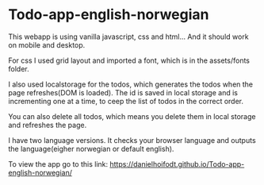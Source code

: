 # Todo-app-english-norwegian

This webapp is using vanilla javascript, css and html... And it should work on mobile and desktop.

For css I used grid layout and imported a font, which is in the assets/fonts folder.

I also used localstorage for the todos, which generates the todos when the page refreshes(DOM is loaded). The id is saved
in local storage and is incrementing one at a time, to ceep the list of todos in the correct order.

You can also delete all todos, which means you delete them in local storage and refreshes the page.

I have two language versions. It checks your browser language and outputs the language(eigher norwegian or default english).

To view the app go to this link: https://danielhoifodt.github.io/Todo-app-english-norwegian/
